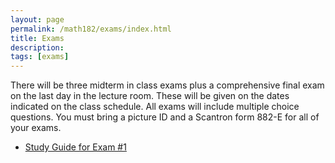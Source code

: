 ```yaml
---
layout: page
permalink: /math182/exams/index.html
title: Exams
description: 
tags: [exams]
---
```


There will be three midterm in class exams plus a comprehensive final exam on the last day in the lecture room. These will be given on the dates indicated on the class schedule. All exams will include multiple choice questions. You must bring a picture ID and a Scantron form 882-E for all of your exams.


 


* <a href="/assets/math182/math182_studyguide1.pdf"> Study Guide for Exam #1</a>




